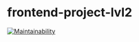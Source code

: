 # frontend-project-lvl2
[![Maintainability](https://api.codeclimate.com/v1/badges/72882b90b08047b9f08f/maintainability)](https://codeclimate.com/github/evvs/frontend-project-lvl2/maintainability)

